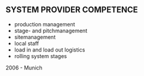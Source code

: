 ## SYSTEM PROVIDER COMPETENCE

+ production management
+ stage- and pitchmanagement
+ sitemanagement
+ local staff
+ load in and load out logistics
+ rolling system stages

2006 - Munich